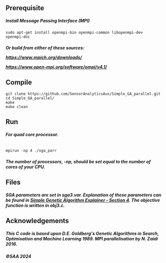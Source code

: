 ## Prerequisite
##### Install Message Passing Interface (MPI) 
````
sudo apt-get install openmpi-bin openmpi-common libopenmpi-dev openmpi-doc
````
##### Or build from either of these sources: <br> <p><p> https://www.mpich.org/downloads/ <p> https://www.open-mpi.org/software/ompi/v4.1/
## Compile
````
git clone https://github.com/SensorAnalyticsAus/Simple_GA_parallel.git
cd Simple_GA_parallel/
make
make clean
````
## Run
##### For quad core processor.
<pre><code>
mpirun -np 4 ./sga_parr
</code></pre>
##### The number of processors, *-np*, should be set equal to the number of cores of your CPU.
## Files
##### SGA parameters are set in *sga3.var*. Explanation of these parameters can be found in [Simple Genetic Algorithm Explainer - Section 4](/assets/pdf/gene.pdf). The objective function is written in *obj3.c*.
## Acknowledgements
##### This C code is based upon D.E. Goldberg's Genetic Algorithms in Search, Optimisation and Machine Learning 1989. MPI parallelisation by N. Zaidi 2016.

##### ©SAA 2024

